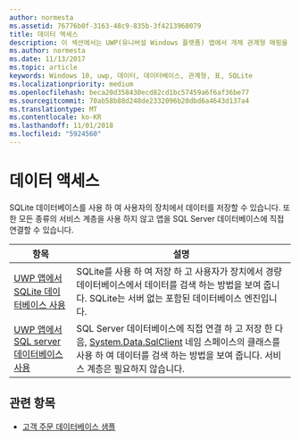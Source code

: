 ```yaml
---
author: normesta
ms.assetid: 76776b0f-3163-48c9-835b-3f4213968079
title: 데이터 액세스
description: 이 섹션에서는 UWP(유니버설 Windows 플랫폼) 앱에서 개체 관계형 매핑을 사용하는 방법과 디바이스의 개인 데이터베이스에 데이터를 저장하는 방법에 대해 설명합니다.
ms.author: normesta
ms.date: 11/13/2017
ms.topic: article
keywords: Windows 10, uwp, 데이터, 데이터베이스, 관계형, 표, SQLite
ms.localizationpriority: medium
ms.openlocfilehash: beca20d358430ecd82cd1bc57459a6f6af36be77
ms.sourcegitcommit: 70ab58b88d248de2332096b20dbd6a4643d137a4
ms.translationtype: MT
ms.contentlocale: ko-KR
ms.lasthandoff: 11/01/2018
ms.locfileid: "5924560"
---
```

# <a name="data-access"></a>데이터 액세스

SQLite 데이터베이스를 사용 하 여 사용자의 장치에서 데이터를 저장할 수 있습니다. 또한 모든 종류의 서비스 계층을 사용 하지 않고 앱을 SQL Server 데이터베이스에 직접 연결할 수 있습니다.

| 항목 | 설명|
|-------|------------|
| [UWP 앱에서 SQLite 데이터베이스 사용](sqlite-databases.md) | SQLite를 사용 하 여 저장 하 고 사용자가 장치에서 경량 데이터베이스에서 데이터를 검색 하는 방법을 보여 줍니다. SQLite는 서버 없는 포함된 데이터베이스 엔진입니다. |
| [UWP 앱에서 SQL server 데이터베이스 사용](sql-server-databases.md) | SQL Server 데이터베이스에 직접 연결 하 고 저장 한 다음, [System.Data.SqlClient](https://msdn.microsoft.com/library/system.data.sqlclient.aspx) 네임 스페이스의 클래스를 사용 하 여 데이터를 검색 하는 방법을 보여 줍니다. 서비스 계층은 필요하지 않습니다. |

## <a name="related-topics"></a>관련 항목

* [고객 주문 데이터베이스 샘플](https://github.com/Microsoft/Windows-appsample-customers-orders-database)
